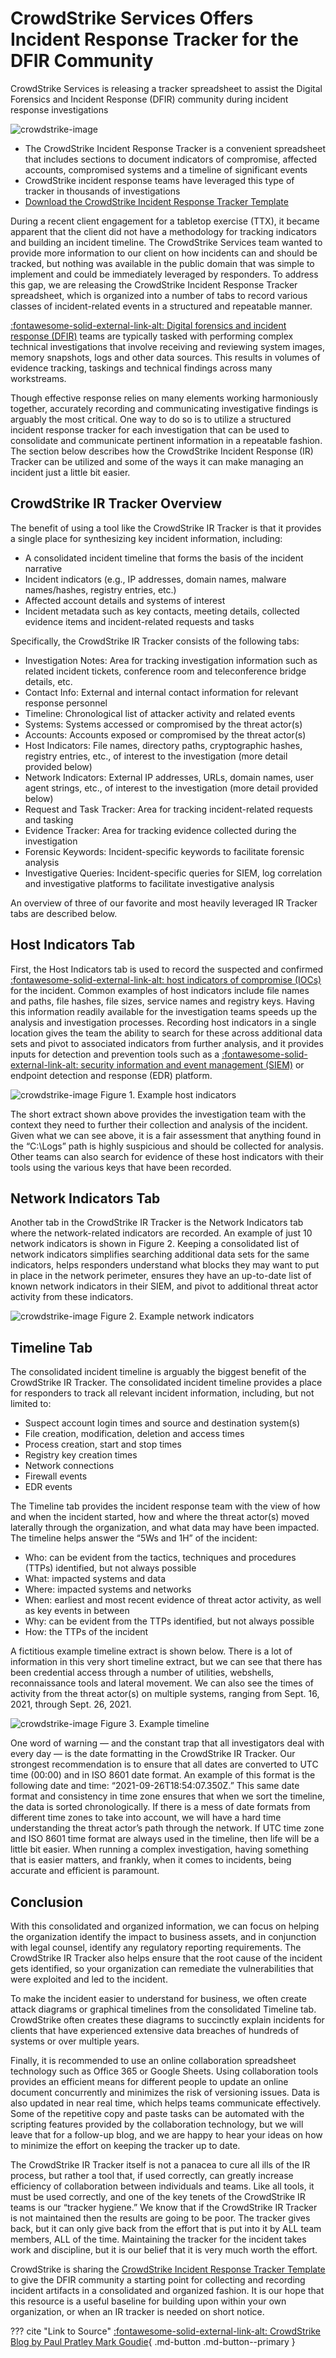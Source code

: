 # CrowdStrike Services Offers Incident Response Tracker for the DFIR Community

CrowdStrike Services is releasing a tracker spreadsheet to assist the Digital Forensics and Incident Response (DFIR) community during incident response investigations

![crowdstrike-image](../static/images/crowdstrike-ir-overview.jpeg)

- The CrowdStrike Incident Response Tracker is a convenient spreadsheet that includes sections to document indicators of compromise, affected accounts, compromised systems and a timeline of significant events
- CrowdStrike incident response teams have leveraged this type of tracker in thousands of investigations
- [Download the CrowdStrike Incident Response Tracker Template](../static/docs/CrowdStrike-Incident-Response-Tracker-Template.xlsx)

During a recent client engagement for a tabletop exercise (TTX), it became apparent that the client did not have a methodology for tracking indicators and building an incident timeline. The CrowdStrike Services team wanted to provide more information to our client on how incidents can and should be tracked, but nothing was available in the public domain that was simple to implement and could be immediately leveraged by responders. To address this gap, we are releasing the CrowdStrike Incident Response Tracker spreadsheet, which is organized into a number of tabs to record various classes of incident-related events in a structured and repeatable manner. 

[:fontawesome-solid-external-link-alt: Digital forensics and incident response (DFIR)](https://www.crowdstrike.com/cybersecurity-101/digital-forensics-and-incident-response-dfir/) teams are typically tasked with performing complex technical investigations that involve receiving and reviewing system images, memory snapshots, logs and other data sources. This results in volumes of evidence tracking, taskings and technical findings across many workstreams. 

Though effective response relies on many elements working harmoniously together, accurately recording and communicating investigative findings is arguably the most critical. One way to do so is to utilize a structured incident response tracker for each investigation that can be used to consolidate and communicate pertinent information in a repeatable fashion. The section below describes how the CrowdStrike Incident Response (IR) Tracker can be utilized and some of the ways it can make managing an incident just a little bit easier.

## CrowdStrike IR Tracker Overview

The benefit of using a tool like the CrowdStrike IR Tracker is that it provides a single place for synthesizing key incident information, including:

- A consolidated incident timeline that forms the basis of the incident narrative
- Incident indicators (e.g., IP addresses, domain names, malware names/hashes, registry entries, etc.)
- Affected account details and systems of interest
- Incident metadata such as key contacts, meeting details, collected evidence items and incident-related requests and tasks

Specifically, the CrowdStrike IR Tracker consists of the following tabs:

- Investigation Notes: Area for tracking investigation information such as related incident tickets, conference room and teleconference bridge details, etc. 
- Contact Info: External and internal contact information for relevant response personnel
- Timeline: Chronological list of attacker activity and related events
- Systems: Systems accessed or compromised by the threat actor(s)
- Accounts: Accounts exposed or compromised by the threat actor(s)
- Host Indicators: File names, directory paths, cryptographic hashes, registry entries, etc., of interest to the investigation (more detail provided below)
- Network Indicators: External IP addresses, URLs, domain names, user agent strings, etc., of interest to the investigation (more detail provided below)
- Request and Task Tracker: Area for tracking incident-related requests and tasking
- Evidence Tracker: Area for tracking evidence collected during the investigation
- Forensic Keywords: Incident-specific keywords to facilitate forensic analysis
- Investigative Queries: Incident-specific queries for SIEM, log correlation and investigative platforms to facilitate investigative analysis 

An overview of three of our favorite and most heavily leveraged IR Tracker tabs are described below.

## Host Indicators Tab

First, the Host Indicators tab is used to record the suspected and confirmed [:fontawesome-solid-external-link-alt: host indicators of compromise (IOCs)](https://www.crowdstrike.com/cybersecurity-101/indicators-of-compromise/) for the incident. Common examples of host indicators include file names and paths, file hashes, file sizes, service names and registry keys. Having this information readily available for the investigation teams speeds up the analysis and investigation processes. Recording host indicators in a single location gives the team the ability to search for these across additional data sets and pivot to associated indicators from further analysis, and it provides inputs for detection and prevention tools such as a [:fontawesome-solid-external-link-alt: security information and event management (SIEM)](https://www.crowdstrike.com/cybersecurity-101/security-information-and-event-management-siem/) or endpoint detection and response (EDR) platform.

![crowdstrike-image](../static/images/crowdstrike-ir1.png)
Figure 1. Example host indicators

The short extract shown above provides the investigation team with the context they need to further their collection and analysis of the incident. Given what we can see above, it is a fair assessment that anything found in the “C:\Logs” path is highly suspicious and should be collected for analysis. Other teams can also search for evidence of these host indicators with their tools using the various keys that have been recorded.

## Network Indicators Tab

Another tab in the CrowdStrike IR Tracker is the Network Indicators tab where the network-related indicators are recorded. An example of just 10 network indicators is shown in Figure 2. Keeping a consolidated list of network indicators simplifies searching additional data sets for the same indicators, helps responders understand what blocks they may want to put in place in the network perimeter, ensures they have an up-to-date list of known network indicators in their SIEM, and pivot to additional threat actor activity from these indicators.

![crowdstrike-image](../static/images/crowdstrike-ir2.png)
Figure 2. Example network indicators

## Timeline Tab
The consolidated incident timeline is arguably the biggest benefit of the CrowdStrike IR Tracker. The consolidated incident timeline provides a place for responders to track all relevant incident information, including, but not limited to:

- Suspect account login times and source and destination system(s)
- File creation, modification, deletion and access times 
- Process creation, start and stop times 
- Registry key creation times
- Network connections
- Firewall events
- EDR events

The Timeline tab provides the incident response team with the view of how and when the incident started, how and where the threat actor(s) moved laterally through the organization, and what data may have been impacted. The timeline helps answer the “5Ws and 1H” of the incident: 

- Who: can be evident from the tactics, techniques and procedures (TTPs) identified, but not always possible 
- What: impacted systems and data 
- Where: impacted systems and networks 
- When: earliest and most recent evidence of threat actor activity, as well as key events in between
- Why: can be evident from the TTPs identified, but not always possible
- How: the TTPs of the incident

A fictitious example timeline extract is shown below. There is a lot of information in this very short timeline extract, but we can see that there has been credential access through a number of utilities, webshells, reconnaissance tools and lateral movement. We can also see the times of activity from the threat actor(s) on multiple systems, ranging from Sept. 16, 2021, through Sept. 26, 2021.

![crowdstrike-image](../static/images/crowdstrike-ir3.png)
Figure 3. Example timeline

One word of warning — and the constant trap that all investigators deal with every day — is the date formatting in the CrowdStrike IR Tracker. Our strongest recommendation is to ensure that all dates are converted to UTC time (00:00) and in ISO 8601 date format. An example of this format is the following date and time: “2021-09-26T18:54:07.350Z.” This same date format and consistency in time zone ensures that when we sort the timeline, the data is sorted chronologically. If there is a mess of date formats from different time zones to take into account, we will have a hard time understanding the threat actor’s path through the network. If UTC time zone and ISO 8601 time format are always used in the timeline, then life will be a little bit easier. When running a complex investigation, having something that is easier matters, and frankly, when it comes to incidents, being accurate and efficient is paramount.

## Conclusion

With this consolidated and organized information, we can focus on helping the organization identify the impact to business assets, and in conjunction with legal counsel, identify any regulatory reporting requirements. The CrowdStrike IR Tracker also helps ensure that the root cause of the incident gets identified, so your organization can remediate the vulnerabilities that were exploited and led to the incident. 

To make the incident easier to understand for business, we often create attack diagrams or graphical timelines from the consolidated Timeline tab. CrowdStrike often creates these diagrams to succinctly explain incidents for clients that have experienced extensive data breaches of hundreds of systems or over multiple years. 

Finally, it is recommended to use an online collaboration spreadsheet technology such as Office 365 or Google Sheets. Using collaboration tools provides an efficient means for different people to update an online document concurrently and minimizes the risk of versioning issues. Data is also updated in near real time, which helps teams communicate effectively. Some of the repetitive copy and paste tasks can be automated with the scripting features provided by the collaboration technology, but we will leave that for a follow-up blog, and we are happy to hear your ideas on how to minimize the effort on keeping the tracker up to date.

The CrowdStrike IR Tracker itself is not a panacea to cure all ills of the IR process, but rather a tool that, if used correctly, can greatly increase efficiency of collaboration between individuals and teams. Like all tools, it must be used correctly, and one of the key tenets of the CrowdStrike IR teams is our “tracker hygiene.” We know that if the CrowdStrike IR Tracker is not maintained then the results are going to be poor. The tracker gives back, but it can only give back from the effort that is put into it by ALL team members, ALL of the time. Maintaining the tracker for the incident takes work and discipline, but it is our belief that it is very much worth the effort.

CrowdStrike is sharing the [CrowdStrike Incident Response Tracker Template](../static/docs/CrowdStrike-Incident-Response-Tracker-Template.xlsx) to give the DFIR community a starting point for collecting and recording incident artifacts in a consolidated and organized fashion. It is our hope that this resource is a useful baseline for building upon within your own organization, or when an IR tracker is needed on short notice.


??? cite "Link to Source"
    [:fontawesome-solid-external-link-alt: CrowdStrike Blog by Paul Pratley Mark Goudie](https://www.crowdstrike.com/blog/crowdstrike-releases-digital-forensics-and-incident-response-tracker/){ .md-button .md-button--primary }